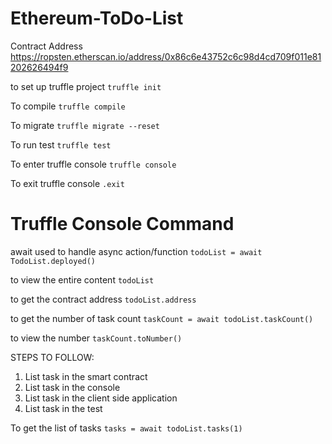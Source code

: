 # Ethereum-ToDo-List

Contract Address https://ropsten.etherscan.io/address/0x86c6e43752c6c98d4cd709f011e81202626494f9

to set up truffle project
`truffle init`

To compile
`truffle compile`

To migrate 
`truffle migrate --reset`

To run test
`truffle test`

To enter truffle console
`truffle console`

To exit truffle console
`.exit`

Truffle Console Command
========================

await used to handle async action/function
`todoList = await TodoList.deployed()`

to view the entire content
`todoList`

to get the contract address
`todoList.address`

to get the number of task count
`taskCount = await todoList.taskCount()`

to view the number
`taskCount.toNumber()`


STEPS TO FOLLOW:

1. List task in the smart contract
2. List task in the console
3. List task in the client side application
4. List task in the test

To get the list of tasks
`tasks = await todoList.tasks(1)`
